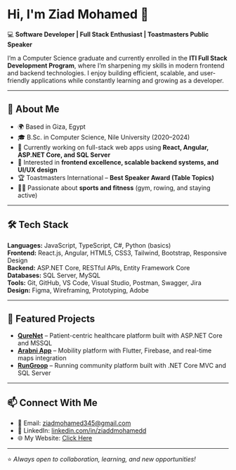 # Hi, I'm Ziad Mohamed 👋  

💻 **Software Developer | Full Stack Enthusiast | Toastmasters Public Speaker**  

I’m a Computer Science graduate and currently enrolled in the **ITI Full Stack Development Program**, where I’m sharpening my skills in modern frontend and backend technologies. I enjoy building efficient, scalable, and user-friendly applications while constantly learning and growing as a developer.  

---

## 🚀 About Me  
- 🌍 Based in Giza, Egypt  
- 🎓 B.Sc. in Computer Science, Nile University (2020–2024)  
- 🔭 Currently working on full-stack web apps using **React, Angular, ASP.NET Core, and SQL Server**  
- 🎯 Interested in **frontend excellence, scalable backend systems, and UI/UX design**  
- 🏆 Toastmasters International – **Best Speaker Award (Table Topics)**
- 🏋️‍♂️ Passionate about **sports and fitness** (gym, rowing, and staying active)  


---

## 🛠️ Tech Stack  

**Languages:** JavaScript, TypeScript, C#, Python (basics)  
**Frontend:** React.js, Angular, HTML5, CSS3, Tailwind, Bootstrap, Responsive Design  
**Backend:** ASP.NET Core, RESTful APIs, Entity Framework Core  
**Databases:** SQL Server, MySQL  
**Tools:** Git, GitHub, VS Code, Visual Studio, Postman, Swagger, Jira  
**Design:** Figma, Wireframing, Prototyping, Adobe  

---

## 📌 Featured Projects  
- **[QureNet](https://qurenet.com/)** – Patient-centric healthcare platform built with ASP.NET Core and MSSQL  
- **[Arabni App](https://www.figma.com/proto/IS5GgZmgNT7F0jTtaUWYJZ/Arabni-Screens?node-id=0-1453&t=YIXK0usThtofciI8-1)** – Mobility platform with Flutter, Firebase, and real-time maps integration  
- **[RunGroop](https://rungroop.com/)** – Running community platform built with .NET Core MVC and SQL Server  

---

## 📫 Connect With Me  
- 📧 Email: [ziadmohamed345@gmail.com](mailto:ziadmohamed345@gmail.com)  
- 💼 LinkedIn: [linkedin.com/in/ziaddmohamedd](https://linkedin.com/in/ziaddmohamedd)  
- 🌐 My Website: [Click Here](https://personal-website-alpha-navy.vercel.app/)

---

⭐️ *Always open to collaboration, learning, and new opportunities!*  
